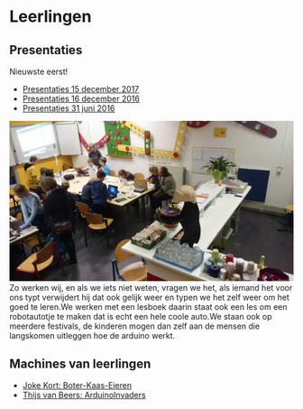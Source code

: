 # Leerlingen

## Presentaties

Nieuwste eerst!

 * [Presentaties 15 december 2017](Presentatie20171215/README.md)
 * [Presentaties 16 december 2016](Presentatie20161216/README.md)
 * [Presentaties 31 juni 2016](Presentatie20160631/README.md)


![foto](DSC_0044.JPG)
Zo werken wij, en als we iets niet weten, vragen we het, als iemand het voor ons typt verwijdert hij dat ook gelijk weer en typen we het zelf weer om het goed te leren.We werken met een lesboek daarin staat ook een les om een robotautotje te maken dat is echt een hele coole auto.We staan ook op meerdere festivals, de kinderen mogen dan zelf aan de mensen die langskomen uitleggen hoe de  arduino werkt.

## Machines van leerlingen

 * [Joke Kort: Boter-Kaas-Eieren](https://github.com/richelbilderbeek/ArduinoTicTacToeMachine)
 * [Thijs van Beers: ArduinoInvaders](https://github.com/thijsvb/ArduinoInvaders)


